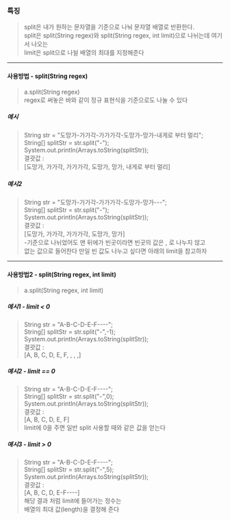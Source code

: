 ### 특징
> split은 내가 원하는 문자열을 기준으로 나눠 문자열 배열로 반환한다.  
> split은 split(String regex)와 split(String regex, int limit)으로 나뉘는데 여기서 나오는  
> limit은 split으로 나뉠 배열의 최대를 지정해준다

---

#### 사용방법 - split(String regex)
> a.split(String regex)  
> regex로 써놓은 바와 같이 정규 표현식을 기준으로도 나눌 수 있다

##### 예시
> String str = "도망가-가가각-가가가각-도망가-망가-내게로 부터 멀리";  
> String[] splitStr = str.split("-");  
> System.out.println(Arrays.toString(splitStr));  
> 결괏값 :   
> \[도망가, 가가각, 가가가각, 도망가, 망가, 내게로 부터 멀리]  

##### 예시2
> String str = "도망가-가가각-가가가각-도망가-망가---";  
> String[] splitStr = str.split("-");  
> System.out.println(Arrays.toString(splitStr));  
> 결괏값 :   
> \[도망가, 가가각, 가가가각, 도망가, 망가]  
> -기준으로 나뉘었어도 맨 뒤에가 빈곳이라면 빈곳의 값은 , 로 나누지 않고  
> 없는 값으로 들어찬다 만일 빈 값도 나누고 싶다면 아래의 limit을 참고하자

---
#### 사용방법2 - split(String regex, int limit)
> a.split(String regex, int limit)

##### 예시1 - limit \< 0
> String str = "A-B-C-D-E-F----";  
> String[] splitStr = str.split("-",-1);  
> System.out.println(Arrays.toString(splitStr));  
> 결괏값 :  
> \[A, B, C, D, E, F, , , ,]

##### 예시2 - limit \== 0
> String str = "A-B-C-D-E-F----";  
> String[] splitStr = str.split("-",0);  
> System.out.println(Arrays.toString(splitStr));  
> 결괏값 :  
> \[A, B, C, D, E, F]  
> limit에 0을 주면 일반 split 사용할 때와 같은 값을 얻는다

##### 예시3 - limit \> 0
> String str = "A-B-C-D-E-F----";  
> String[] splitStr = str.split("-",5);  
> System.out.println(Arrays.toString(splitStr));  
> 결괏값 :  
> \[A, B, C, D, E-F----]  
> 해당 결과 처럼 limit에 들어가는 정수는  
> 배열의 최대 값(length)을 결정해 준다



 
